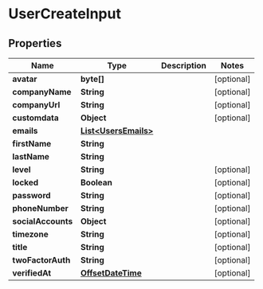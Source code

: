 
# UserCreateInput

## Properties
Name | Type | Description | Notes
------------ | ------------- | ------------- | -------------
**avatar** | **byte[]** |  |  [optional]
**companyName** | **String** |  |  [optional]
**companyUrl** | **String** |  |  [optional]
**customdata** | **Object** |  |  [optional]
**emails** | [**List&lt;UsersEmails&gt;**](UsersEmails.md) |  | 
**firstName** | **String** |  | 
**lastName** | **String** |  | 
**level** | **String** |  |  [optional]
**locked** | **Boolean** |  |  [optional]
**password** | **String** |  |  [optional]
**phoneNumber** | **String** |  |  [optional]
**socialAccounts** | **Object** |  |  [optional]
**timezone** | **String** |  |  [optional]
**title** | **String** |  |  [optional]
**twoFactorAuth** | **String** |  |  [optional]
**verifiedAt** | [**OffsetDateTime**](OffsetDateTime.md) |  |  [optional]



